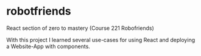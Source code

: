 # robotfriends
React section of zero to mastery (Course 221 Robofriends)

With this project I learned several use-cases for using React and deploying a Website-App with components.

